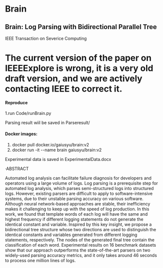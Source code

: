# Brain
## Brain: Log Parsing with Bidirectional Parallel Tree
IEEE Transaction on Severice Computing

# The current version of the paper on IEEEExplore is wrong, it is a very old draft version, and we are actively contacting IEEE to correct it.

#### Reproduce

1.run  Code/runBrain.py

Parsing result wiil be saved in Parseresult/

#### Docker images:
1. docker pull docker.io/gaiusyu/brain:v2
2. docker run -it --name brain gaiusyu/brain:v2

Experimental data is saved in ExperimentalData.docx

·ABSTRACT

Automated log analysis can facilitate failure diagnosis for developers and operators using a large volume of logs. Log
parsing is a prerequisite step for automated log analysis, which parses semi-structured logs into structured logs. However, existing
parsers are difficult to apply to software-intensive systems, due to their unstable parsing accuracy on various software. Although neural
network-based approaches are stable, their inefficiency makes it challenging to keep up with the speed of log production. In this work,
we found that template words of each log will have the same and highest frequency if different logging statements do not generate the
identical constant and variable. Inspired by this key insight, we propose a bidirectional tree structure whose two directions are used to
distinguish the identical constants and variables generated from different logging statements, respectively. The nodes of the generated
final tree contain the classification of each word. Experimental results on 16 benchmark datasets show that our approach outperforms
the state-of-the-art parsers on two widely-used parsing accuracy metrics, and it only takes around 46 seconds to process one million
lines of logs.
